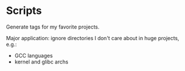 # Scripts

Generate tags for my favorite projects.

Major application: ignore directories I don't care about in huge projects, e.g.:

- GCC languages
- kernel and glibc archs
